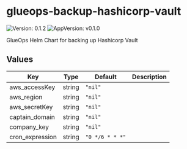 # glueops-backup-hashicorp-vault

![Version: 0.1.2](https://img.shields.io/badge/Version-0.1.2-informational?style=flat-square) ![AppVersion: v0.1.0](https://img.shields.io/badge/AppVersion-v0.1.0-informational?style=flat-square)

GlueOps Helm Chart for backing up Hashicorp Vault

## Values

| Key | Type | Default | Description |
|-----|------|---------|-------------|
| aws_accessKey | string | `"nil"` |  |
| aws_region | string | `"nil"` |  |
| aws_secretKey | string | `"nil"` |  |
| captain_domain | string | `"nil"` |  |
| company_key | string | `"nil"` |  |
| cron_expression | string | `"0 */6 * * *"` |  |
